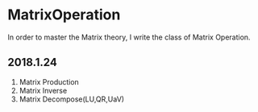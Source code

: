 # MatrixOperation
In order to master the Matrix theory, I write the class of Matrix Operation.
## 2018.1.24 
1) Matrix Production
2) Matrix Inverse
3) Matrix Decompose(LU,QR,UaV)
